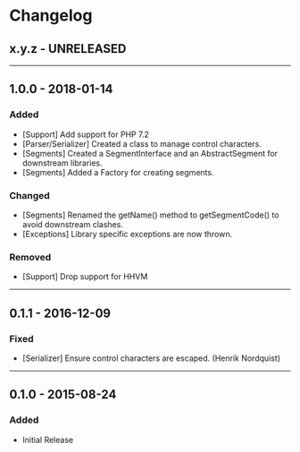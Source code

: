Changelog
=========

## x.y.z - UNRELEASED

--------

## 1.0.0 - 2018-01-14

### Added

* [Support] Add support for PHP 7.2
* [Parser/Serializer] Created a class to manage control characters.
* [Segments] Created a SegmentInterface and an AbstractSegment for downstream libraries.
* [Segments] Added a Factory for creating segments.

### Changed

* [Segments] Renamed the getName() method to getSegmentCode() to avoid downstream clashes.
* [Exceptions] Library specific exceptions are now thrown.

### Removed

* [Support] Drop support for HHVM

--------

## 0.1.1 - 2016-12-09

### Fixed

* [Serializer] Ensure control characters are escaped. (Henrik Nordquist)

--------

## 0.1.0 - 2015-08-24

### Added

* Initial Release
